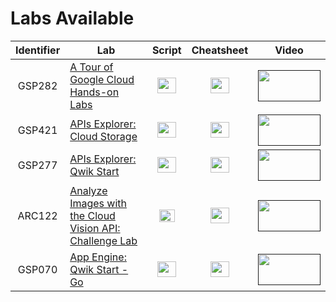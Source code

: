 # Labs Available

| Identifier | Lab | Script | Cheatsheet | Video |
| :--------: | --- | :----: | :--------: | :---: |
| GSP282 | <a href="https://www.cloudskillsboost.google/focuses/2794?parent=catalog">A Tour of Google Cloud Hands-on Labs</a> | [<img src="https://cdn-icons-png.flaticon.com/128/5290/5290058.png" width="30px" height="25px">](Scripts/GSP282) | [<img src="https://cdn-icons-png.flaticon.com/128/5290/5290058.png" width="30px" height="25px">](Cheatsheets/GSP282/CHEATSHEET.md) | [<img src="https://t3.ftcdn.net/jpg/04/03/98/64/360_F_403986499_hB7zfgOXezReA0sKkxl34RoT9TbNkbpH.jpg" width="100px" height="50px">]() |
| GSP421 | <a href="https://www.cloudskillsboost.google/focuses/3632?parent=catalog">APIs Explorer: Cloud Storage</a> | [<img src="https://cdn-icons-png.flaticon.com/128/5290/5290058.png" width="30px" height="25px">](Scripts/GSP421) | [<img src="https://cdn-icons-png.flaticon.com/128/5290/5290058.png" width="30px" height="25px">](Cheatsheets/GSP421/CHEATSHEET.md) | [<img src="https://t3.ftcdn.net/jpg/04/03/98/64/360_F_403986499_hB7zfgOXezReA0sKkxl34RoT9TbNkbpH.jpg" width="100px" height="50px">]() |
| GSP277 | <a href="https://www.cloudskillsboost.google/focuses/2457?parent=catalog">APIs Explorer: Qwik Start</a> | [<img src="https://cdn-icons-png.flaticon.com/128/5290/5290058.png" width="30px" height="25px">](Scripts/GSP277) | [<img src="https://cdn-icons-png.flaticon.com/128/5290/5290058.png" width="30px" height="25px">](Cheatsheets/GSP277/CHEATSHEET.md) | [<img src="https://t3.ftcdn.net/jpg/04/03/98/64/360_F_403986499_hB7zfgOXezReA0sKkxl34RoT9TbNkbpH.jpg" width="100px" height="50px">]() |
| ARC122 | <a href="https://www.cloudskillsboost.google/focuses/64748?parent=catalog">Analyze Images with the Cloud Vision API: Challenge Lab</a> | <picture><img src="https://cdn-icons-png.flaticon.com/128/3388/3388701.png" width="25px" height="20px"></picture> | [<img src="https://cdn-icons-png.flaticon.com/128/5290/5290058.png" width="30px" height="25px">](Cheatsheets/ARC122) | [<img src="https://t3.ftcdn.net/jpg/04/03/98/64/360_F_403986499_hB7zfgOXezReA0sKkxl34RoT9TbNkbpH.jpg" width="100px" height="50px">]() |
| GSP070 | <a href="https://www.cloudskillsboost.google/focuses/2754?parent=catalog">App Engine: Qwik Start - Go</a> | [<img src="https://cdn-icons-png.flaticon.com/128/5290/5290058.png" width="30px" height="25px" />](Scripts/GSP070) | [<img src="https://cdn-icons-png.flaticon.com/128/5290/5290058.png" width="30px" height="25px">](Cheatsheets/GSP070/CHEATSHEET.md) | [<img src="https://t3.ftcdn.net/jpg/04/03/98/64/360_F_403986499_hB7zfgOXezReA0sKkxl34RoT9TbNkbpH.jpg" width="100px" height="50px">]() |
